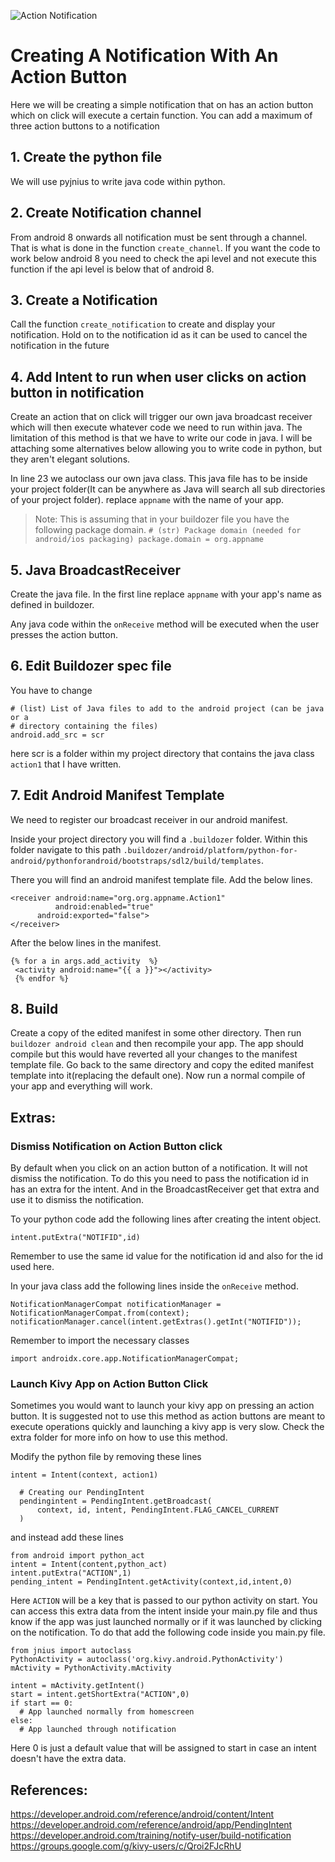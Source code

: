 ![Action Notification](https://developer.android.com/images/ui/notifications/notification-basic-action_2x.png)

# Creating A Notification With An Action Button

Here we will be creating a simple notification that on has an action button which on click will execute a certain function.
You can add a maximum of three action buttons to a notification

## 1. Create the python file
  We will use pyjnius to write java code within python.

## 2. Create Notification channel
  From android 8 onwards all notification must be sent through a channel. That is what is done in the function `create_channel`. If you want the code to work below android 8 you need to check the api level and not execute this function if the api level is below that of android 8.

## 3. Create a Notification
  Call the function `create_notification` to create and display your notification. Hold on to the notification id as it can be used to cancel the notification in the future

## 4. Add Intent to run when user clicks on action button in notification
  Create an action that on click will trigger our own java broadcast receiver which will then execute whatever code we need to run within java. The limitation of this method is that we have to write our code in java. I will be attaching some alternatives below allowing you to write code in python, but they aren't elegant solutions.

  In line 23 we autoclass our own java class. This java file has to be inside your project folder(It can be anywhere as Java will search all sub directories of your project folder). replace `appname` with the name of your app.

  > Note: This is assuming that in your buildozer file you have the following package domain.
    ```
    # (str) Package domain (needed for android/ios packaging)
    package.domain = org.appname
    ```

## 5. Java BroadcastReceiver
  Create the java file. In the first line replace `appname` with your app's name as defined in buildozer.

  Any java code within the `onReceive` method will be executed when the user presses the action button.

## 6. Edit Buildozer spec file
  You have to change
  ```
  # (list) List of Java files to add to the android project (can be java or a
  # directory containing the files)
  android.add_src = scr
  ```
  here scr is a folder within my project directory that contains the java class `action1` that I have written.

## 7. Edit Android Manifest Template
  We need to register our broadcast receiver in our android manifest.

  Inside your project directory you will find a `.buildozer` folder. Within this folder navigate to this path `.buildozer/android/platform/python-for-android/pythonforandroid/bootstraps/sdl2/build/templates`.

  There you will find an android manifest template file.
  Add the below lines.

  ```
  <receiver android:name="org.org.appname.Action1"
            android:enabled="true"
        android:exported="false">
  </receiver>
  ```
  After the below lines in the manifest.
  ```
  {% for a in args.add_activity  %}
   <activity android:name="{{ a }}"></activity>
   {% endfor %}
  ```


## 8. Build
  Create a copy of the edited manifest in some other directory.
  Then run `buildozer android clean` and then recompile your app. The app should compile but this would have reverted all your changes to the manifest template file. Go back to the same directory and copy the edited manifest template into it(replacing the default one). Now run a normal compile of your app and everything will work.


## Extras:

  ### Dismiss Notification on Action Button click

  By default when you click on an action button of a notification. It will not dismiss the notification. To do this you need to pass the notification id in has an extra for the intent. And in the BroadcastReceiver get that extra and use it to dismiss the notification.

  To your python code add the following lines after creating the intent object.
  ```
  intent.putExtra("NOTIFID",id)
  ```
  Remember to use the same id value for the notification id and also for the id used here.

  In your java class add the following lines inside the `onReceive` method.
  ```
  NotificationManagerCompat notificationManager = NotificationManagerCompat.from(context);
  notificationManager.cancel(intent.getExtras().getInt("NOTIFID"));
  ```
  Remember to import the necessary classes
  ```
  import androidx.core.app.NotificationManagerCompat;
  ```

  ### Launch Kivy App on Action Button Click

  Sometimes you would want to launch your kivy app on pressing an action button. It is suggested not to use this method as action buttons are meant to execute operations quickly and launching a kivy app is very slow. Check the extra folder for more info on how to use this method.

  Modify the python file by removing these lines
  ```
  intent = Intent(context, action1)

    # Creating our PendingIntent
    pendingintent = PendingIntent.getBroadcast(
        context, id, intent, PendingIntent.FLAG_CANCEL_CURRENT
    )
  ```

  and instead add these lines
  ```
  from android import python_act
  intent = Intent(content,python_act)
  intent.putExtra("ACTION",1)
  pending_intent = PendingIntent.getActivity(context,id,intent,0)
  ```
  Here `ACTION` will be a key that is passed to our python activity on start. You can access this extra data from the intent inside your main.py file and thus know if the app was just launched normally or if it was launched by clicking on the notification. To do that add the following code inside you main.py file.
  ```
  from jnius import autoclass
  PythonActivity = autoclass('org.kivy.android.PythonActivity')
  mActivity = PythonActivity.mActivity

  intent = mActivity.getIntent()
  start = intent.getShortExtra("ACTION",0)
  if start == 0:
    # App launched normally from homescreen
  else:
    # App launched through notification
  ```
  Here 0 is just a default value that will be assigned to start in case an intent doesn't have the extra data.


## References:
https://developer.android.com/reference/android/content/Intent
https://developer.android.com/reference/android/app/PendingIntent
https://developer.android.com/training/notify-user/build-notification
https://groups.google.com/g/kivy-users/c/Qroi2FJcRhU
